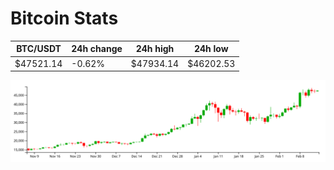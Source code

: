 # Bitcoin Stats

BTC/USDT|24h change|24h high|24h low|
|---|---|---|---|
|$47521.14|-0.62%|$47934.14|$46202.53|

<img src="./chart.svg">
